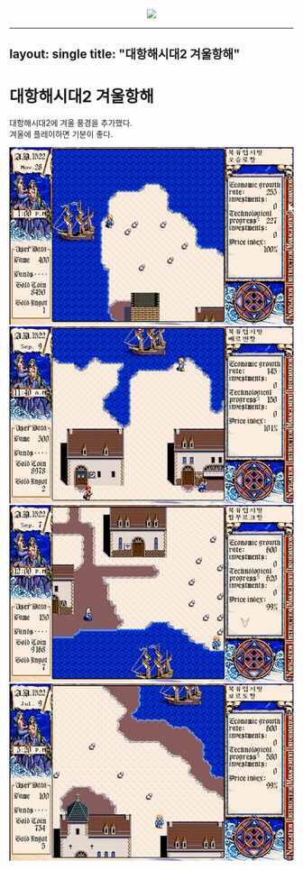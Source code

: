 <div style="text-align: center;">
      <a href="http://hits.dwyl.com/trafoyrots.github.io" target="_blank">
        <img
          src="http://hits.dwyl.com/trafoyrots.githubio.svg">
      </a>
</div>

---
layout: single
title: "대항해시대2 겨울항해"
---

# 대항해시대2 겨울항해

대항해시대2에 겨울 풍경을 추가했다.   
겨울에 플레이하면 기분이 좋다. 

<img src="../images/sea2/2022-12-02-sea2-00.png"/>


<img src="../images/sea2/2022-12-02-sea2-01.png"/>


<img src="../images/sea2/2022-12-02-sea2-02.png"/>


<img src="../images/sea2/2022-12-02-sea2-03.png"/>


